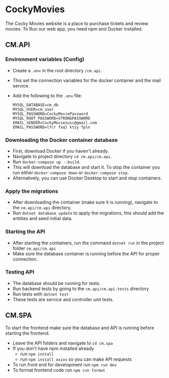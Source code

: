 # CockyMovies
The Cocky Movies website is a place to purchase tickets and review movies. To Run our web app, you need npm and Docker installed.
## CM.API

### Environment variables (Config)
- Create a `.env` in the root directory `/cm.api`.
- This set the connection variables for the docker container and the mail service.
- Add the following to the `.env` file:<br>

      MYSQL_DATABASE=cm_db
      MYSQL_USER=cm_user
      MYSQL_PASSWORD=CockyMoviePassword
      MYSQL_ROOT_PASSWORD=STRONGPASSWORD
      EMAIL_SENDER=CockyMoviesusc@gmail.com
      EMAIL_PASSWORD=lfcr fxql ktzy fpln

### Downloading the Docker container database
- First, download Docker if you haven't already.
 - Navigate to project directory `cd cm.api/cm.api`.
 - Run `docker-compose up --build`.
 - This will download the database and start it. To stop the container you run either `docker-compose down` or `docker-compose stop`.
 - Alternatively, you can use Docker Desktop to start and stop containers.

 ### Apply the migrations
- After downloading the container (make sure it is running), navigate to the `cm.api/cm.api` directory.
-  Run `dotnet database update` to apply the migrations, this should add the entities and seed initial data.

 ### Starting the API
 - After starting the containers, run the command `dotnet run` in the project folder `cm.api/cm.api`
 - Make sure the database container is running before the API for proper connection.

 ### Testing API
 - The database should be running for tests.
 - Run backend tests by going to the `cm.api/cm.api.tests` directory
 - Run tests with `dotnet test` 
 - These tests are service and controller unit tests.

## CM.SPA
To start the frontend make sure the database and API is running before starting the frontend.
- Leave the API folders and navigate to `cd cm.spa`
- If you don't have npm installed already
    - run `npm install`
    - run `npm install axios` so you can make API requests
- To run front end for development run `npm run dev`
- To format frontend code run `npm run format`
